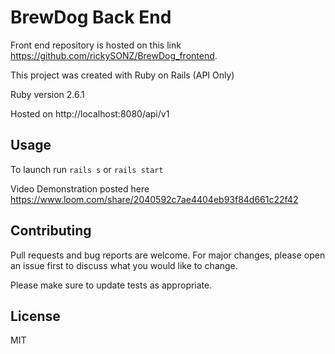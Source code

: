 # BrewDog Back End

Front end repository is hosted on this link https://github.com/rickySONZ/BrewDog_frontend.

This project was created with Ruby on Rails (API Only)

Ruby version 2.6.1

Hosted on http://localhost:8080/api/v1

## Usage

To launch run ```rails s``` or ```rails start```

Video Demonstration posted here https://www.loom.com/share/2040592c7ae4404eb93f84d661c22f42

## Contributing

Pull requests and bug reports are welcome. For major changes, please open an issue first to discuss what you would like to change.

Please make sure to update tests as appropriate.

## License
MIT